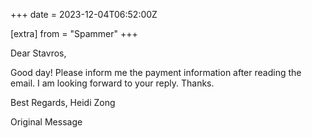 +++
date = 2023-12-04T06:52:00Z

[extra]
from = "Spammer"
+++

Dear Stavros,

Good day! Please inform me the payment information after reading the email. I am looking forward to your reply. Thanks. 

Best Regards, 
Heidi Zong

 Original Message 
